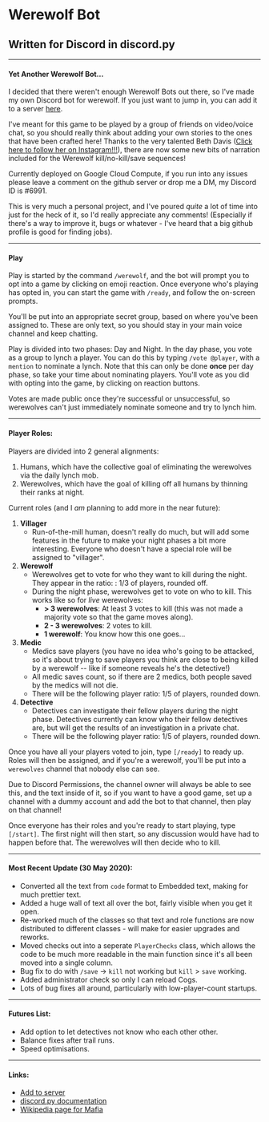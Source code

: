 # Werewolf Bot
## Written for Discord in discord.py

---
#### Yet Another Werewolf Bot...
I decided that there weren't enough Werewolf Bots out there, so I've made my own Discord bot for werewolf. If you just want to jump in, you can add it to a server [here](https://discord.com/api/oauth2/authorize?client_id=710860464183050361&permissions=8&scope=bot).

I've meant for this game to be played by a group of friends on video/voice chat, so you should really think about adding your own stories to the ones that have been crafted here! Thanks to the very talented Beth Davis ([Click here to follow her on Instagram!!!](https://www.instagram.com/beth.wtf15/?hl=en)), there are now some new bits of narration included for the Werewolf kill/no-kill/save sequences!

Currently deployed on Google Cloud Compute, if you run into any issues please leave a comment on the github server or drop me a DM, my Discord ID is #6991. 

This is very much a personal project, and I've poured *quite* a lot of time into just for the heck of it, so I'd really appreciate any comments! (Especially if there's a way to improve it, bugs or whatever - I've heard that a big github profile is good for finding jobs).

---

#### Play

Play is started by the command `/werewolf`, and the bot will prompt you to opt into a game by clicking on emoji reaction. Once everyone who's playing has opted in, you can start the game with `/ready`, and follow the on-screen prompts.

You'll be put into an appropriate secret group, based on where you've been assigned to. These are only text, so you should stay in your main voice channel and keep chatting.

Play is divided into two phases: Day and Night. In the day phase, you vote as a group to lynch a player. You can do this by typing `/vote @player`, with a `mention` to nominate a lynch. Note that this can only be done **once** per day phase, so take your time about nominating players. You'll vote as you did with opting into the game, by clicking on reaction buttons.

Votes are made public once they're successful or unsuccessful, so werewolves can't just immediately nominate someone and try to lynch him.

---
#### Player Roles:

Players are divided into 2 general alignments:

1. Humans, which have the collective goal of eliminating the werewolves via the daily lynch mob.
2. Werewolves, which have the goal of killing off all humans by thinning their ranks at night.

Current roles (and I *am* planning to add more in the near future):

1. **Villager**
	- Run-of-the-mill human, doesn't really do much, but will add some features in the future to make your night phases a bit more interesting. Everyone who doesn't have a special role will be assigned to "villager".
2. **Werewolf**
	- Werewolves get to vote for who they want to kill during the night. They appear in the ratio: : 1/3 of players, rounded off.
	- During the night phase, werewolves get to vote on who to kill. This works like so for *live* werewolves:
		- **> 3 werewolves**: At least 3 votes to kill (this was not made a majority vote so that the game moves along).
		- **2 - 3 werewolves**: 2 votes to kill.
		- **1 werewolf**: You know how this one goes...
3. **Medic**
	- Medics save players (you have no idea who's going to be attacked, so it's about trying to save players you think are close to being killed by a werewolf -- like if someone reveals he's the detective!)
	- All medic saves count, so if there are 2 medics, both people saved by the medics will not die.
	- There will be the following player ratio: 1/5 of players, rounded down.
4. **Detective**
	- Detectives can investigate their fellow players during the night phase. Detectives currently can know who their fellow detectives are, but will get the results of an investigation in a private chat.
	- There will be the following player ratio: 1/5 of players, rounded down.

Once you have all your players voted to join, type `[/ready]` to ready up. Roles will then be assigned, and if you're a werewolf, you'll be put into a `werewolves` channel that nobody else can see.

Due to Discord Permissions, the channel owner will always be able to see this, and the text inside of it, so if you want to have a good game, set up a channel with a dummy account and add the bot to that channel, then play on that channel!

Once everyone has their roles and you're ready to start playing, type `[/start]`. The first night will then start, so any discussion would have had to happen before that. The werewolves will then decide who to kill.

---
#### Most Recent Update (30 May 2020):
- Converted all the text from `code` format to Embedded text, making for much prettier text.
- Added a huge wall of text all over the bot, fairly visible when you get it open.
- Re-worked much of the classes so that text and role functions are now distributed to different classes - will make for easier upgrades and reworks.
- Moved checks out into a seperate `PlayerChecks` class, which allows the code to be much more readable in the main function since it's all been moved into a single column. 
- Bug fix to do with `/save` -> `kill` not working but `kill` > `save` working.
- Added administrator check so only I can reload Cogs.
- Lots of bug fixes all around, particularly with low-player-count startups.


---
#### Futures List:
- Add option to let detectives not know who each other other.
- Balance fixes after trail runs.
- Speed optimisations.

---
#### Links: 

- [Add to server](https://discord.com/api/oauth2/authorize?client_id=710860464183050361&permissions=8&scope=bot)
- [discord.py documentation](https://discordpy.readthedocs.io/en/latest/index.html)
- [Wikipedia page for Mafia](https://en.wikipedia.org/wiki/Mafia_(party_game))